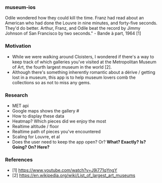 ### museum-ios
Odile wondered how they could kill the time. Franz had read about an American who had done the Louvre in nine minutes, and forty-five seconds. They'd do better. Arthur, Franz, and Odile beat the record by Jimmy Johnson of San Francisco by two seconds." - Bande à part, 1964 [1]

### Motivation
- While we were walking around Cloisters, I wondered if there's a way to keep track of which galleries you've visited at the Metropolitan Museum of Art, the fourth largest museum in the world [2].
- Although there's something inherently romantic about a dérive / getting lost in a museum, this app is to help museum lovers comb the collections so as not to miss any gems.

### Research
- MET api
- Google maps shows the gallery #
- How to display these data
- Heatmap? Which pieces did we enjoy the most
- Realtime altitude / floor
- Realtime path of pieces you've encountered
- Scaling for Louvre, et al
- Does the user need to keep the app open? Or? **What? Exactly? Is? Going? On? Here?**

### References
- [1] https://www.youtube.com/watch?v=J9i771qYngY
- [2] https://en.wikipedia.org/wiki/List_of_largest_art_museums

